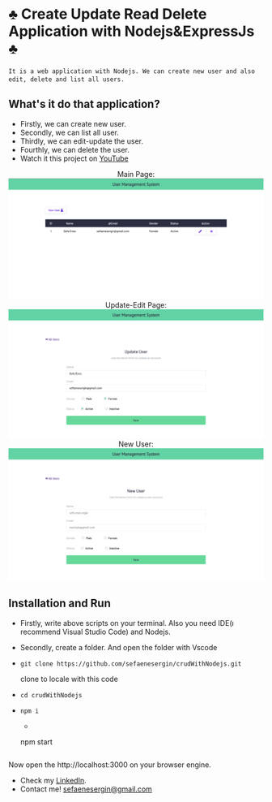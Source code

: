 # ♣️ Create Update Read Delete Application with Nodejs&ExpressJs ♣️
    It is a web application with Nodejs. We can create new user and also edit, delete and list all users.

## What's it do that application?
- Firstly, we can create new user.
- Secondly, we can list all user.
- Thirdly, we can edit-update the user.
- Fourthly, we can delete the user.
- Watch it this project on [YouTube](https://youtu.be/rqcRi7j8xJY) 



 <div align="center">
    Main Page: <br>
    <img src="https://github.com/sefaenesergin/crudWithNodejs/blob/master/Ekran%20Resmi%202022-10-30%2014.36.08.png" />
 </div> 
 
  <div align="center">
    Update-Edit Page: <br>
    <img src="https://github.com/sefaenesergin/crudWithNodejs/blob/master/Ekran%20Resmi%202022-10-30%2014.36.18.png" />
 </div> 
 
  <div align="center">
    New User: <br>
    <img src="https://github.com/sefaenesergin/crudWithNodejs/blob/master/Ekran%20Resmi%202022-10-30%2014.36.28.png" />
 </div> 
 
## Installation and Run

- Firstly, write above scripts on your terminal. Also you need IDE(ı recommend Visual Studio Code) and Nodejs.
- Secondly, create a folder. And open the folder with Vscode

- ```shell 
  git clone https://github.com/sefaenesergin/crudWithNodejs.git
  ``` 
  clone to locale with this code
- ```shell
  cd crudWithNodejs
  ```
- ```shell
  npm i
  ```
  - ```shell
  npm start
  ```
  
 Now open the http://localhost:3000 on your browser engine. 

- Check my [LinkedIn](https://www.linkedin.com/in/sefa-enes-ergin/).
- Contact me! <sefaenesergin@gmail.com>
